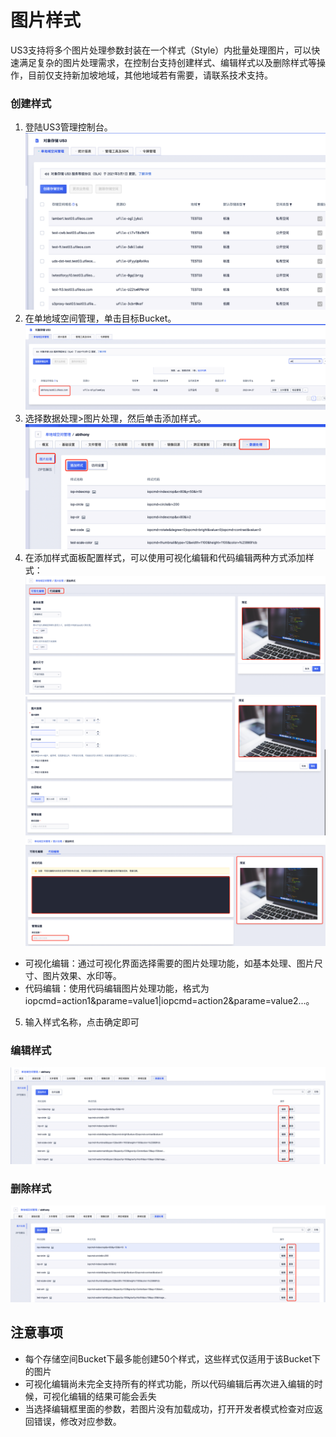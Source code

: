 # 图片样式


US3支持将多个图片处理参数封装在一个样式（Style）内批量处理图片，可以快速满足复杂的图片处理需求，在控制台支持创建样式、编辑样式以及删除样式等操作，目前仅支持新加坡地域，其他地域若有需要，请联系技术支持。

### 创建样式
1. 登陆US3管理控制台。
![image](/images/pic/us3.png)
2. 在单地域空间管理，单击目标Bucket。
![image](/images/pic/bucket.png)
3. 选择数据处理>图片处理，然后单击添加样式。
![image](/images/pic/image_addstyle.png)
4. 在添加样式面板配置样式，可以使用可视化编辑和代码编辑两种方式添加样式：
![image](/images/pic/add_style.png)
![image](/images/pic/add_style_1.png)
![image](/images/pic/code_edit.png)
- 可视化编辑：通过可视化界面选择需要的图片处理功能，如基本处理、图片尺寸、图片效果、水印等。
- 代码编辑：使用代码编辑图片处理功能，格式为iopcmd=action1&parame=value1|iopcmd=action2&parame=value2...。
5. 输入样式名称，点击确定即可


### 编辑样式
![image](/images/pic/style_edit.png)



### 删除样式
![image](/images/pic/style_delete.png)




## 注意事项
- 每个存储空间Bucket下最多能创建50个样式，这些样式仅适用于该Bucket下的图片
- 可视化编辑尚未完全支持所有的样式功能，所以代码编辑后再次进入编辑的时候，可视化编辑的结果可能会丢失
- 当选择编辑框里面的参数，若图片没有加载成功，打开开发者模式检查对应返回错误，修改对应参数。
